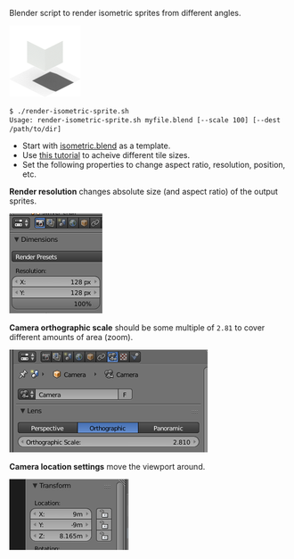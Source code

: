 Blender script to render isometric sprites from different angles.

![Example render](./images/isometric-1.png)

	$ ./render-isometric-sprite.sh 
	Usage: render-isometric-sprite.sh myfile.blend [--scale 100] [--dest /path/to/dir]

 * Start with [isometric.blend](./isometric.blend) as a template.
 * Use [this tutorial](http://flarerpg.org/tutorials/isometric_tiles/) to acheive different tile sizes.
 * Set the following properties to change aspect ratio, resolution, position, etc.

**Render resolution** changes absolute size (and aspect ratio) of the output sprites.

![Render resolution settings](./images/resolution.png)

**Camera orthographic scale** should be some multiple of `2.81` to cover different amounts of area (zoom).

![Orthographic scale setting](./images/orthographic-scale.png)

**Camera location settings** move the viewport around.

![Camera location settings](./images/set-location.png)

